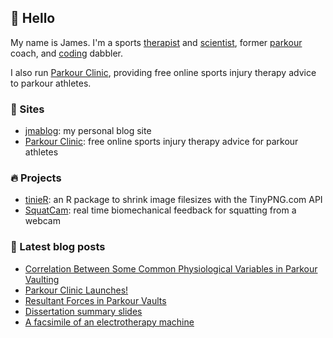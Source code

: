 ## 👋 Hello

My name is James. I'm a sports [therapist](https://jmablog.com/tags/sports-therapy/) and [scientist](https://jmablog.com/research), former [parkour](https://jmablog.com/tags/parkour) coach, and [coding](https://jmablog.com/tags/coding) dabbler.

I also run [Parkour Clinic](https://parkour.clinic), providing free online sports injury therapy advice to parkour athletes.

### 🔗 Sites

- [jmablog](https://jmablog.com): my personal blog site
- [Parkour Clinic](https://parkour.clinic): free online sports injury therapy advice for parkour athletes

### 🔥 Projects
- [tinieR](https://jmablog.github.io/tinieR): an R package to shrink image filesizes with the TinyPNG.com API
- [SquatCam](https://squatcam.vercel.app): real time biomechanical feedback for squatting from a webcam

### 📝 Latest blog posts

<!-- BLOG-POST-LIST:START -->
- [Correlation Between Some Common Physiological Variables in Parkour Vaulting](https://jmablog.com/post/parkour-vault-correlation/)
- [Parkour Clinic Launches!](https://jmablog.com/post/parkour-clinic-launch/)
- [Resultant Forces in Parkour Vaults](https://jmablog.com/post/resultant-forces/)
- [Dissertation summary slides](https://jmablog.com/post/pkvs-slides/)
- [A facsimile of an electrotherapy machine](https://jmablog.com/post/electrotherapy-app/)
<!-- BLOG-POST-LIST:END -->
